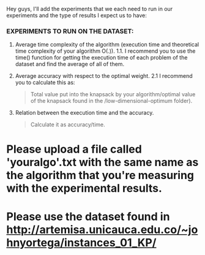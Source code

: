 Hey guys, I'll add the experiments that we each need to run in our experiments and the type of results I expect us to have:

### EXPERIMENTS TO RUN ON THE DATASET:

1. Average time complexity of the algorithm (execution time and theoretical time complexity of your algorithm O(.)).
  1.1. I recommend you to use the time() function for getting the execution time of each problem of the dataset and find the average of all of them. 
  
2. Average accuracy with respect to the optimal weight. 
  2.1 I recommend you to calculate this as:
     > Total value put into the knapsack by your algorithm/optimal value of the knapsack
     > found in the /low-dimensional-optimum folder).
     
3. Relation between the execution time and the accuracy.
    > Calculate it as accuracy/time.

# Please upload a file called 'youralgo'.txt with the same name as the algorithm that you're measuring with the experimental results. 
# Please use the dataset found in http://artemisa.unicauca.edu.co/~johnyortega/instances_01_KP/
